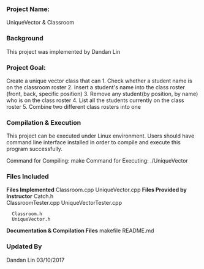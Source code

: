 ### Project Name:
   UniqueVector & Classroom

### Background
   This project was implemented by Dandan Lin

### Project Goal:
   Create a unique vector class that can
      1. Check whether a student name is on the classroom roster
      2. Insert a student's name into the class roster (front, back, specific position)
      3. Remove any student(by position, by name) who is on the class roster
      4. List all the students currently on the class roster
      5. Combine two different class rosters into one

### Compilation & Execution
   This project can be executed under Linux environment. Users should have command line interface installed in order to compile and execute this program successfully.

   Command for Compiling:
      make
   Command for Executing:
      ./UniqueVector

### Files Included
   **Files Implemented**
      Classroom.cpp
      UniqueVector.cpp
   **Files Provided by Instructor**
      Catch.h  
      ClassroomTester.cpp
      UniqueVectorTester.cpp

      Classroom.h
      UniqueVector.h
   **Documentation & Compilation Files**
      makefile
      README.md

### Updated By
   Dandan Lin
   03/10/2017
